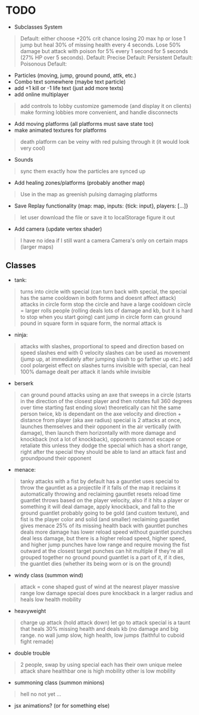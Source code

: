 # TODO

- Subclasses System
> Default: either choose +20% crit chance losing 20 max hp or lose 1 jump but
  heal 30% of missing health every 4 seconds. Lose 50% damage but attack with
  poison for 5% every 1 second for 5 seconds (27% HP over 5 seconds).
> Default:
> Precise Default:
> Persistent Default:
> Poisonous Default:
- Particles (moving, jump, ground pound, attk, etc.)
- Combo text somewhere (maybe text particle)
- add +1 kill or -1 life text (just add more texts)
- add online multiplayer
> add controls to lobby
> customize gamemode (and display it on clients)
> make forming lobbies more convenient, and handle disconnects
- Add moving platforms (all platforms must save state too)
- make animated textures for platforms
> death platform can be veiny with red pulsing through it
> (it would look very cool)
- Sounds
> sync them exactly how the particles are synced up
- Add healing zones/platforms (probably another map)
> Use in the map as greenish pulsing damaging platforms
- Save Replay functionality (map: map, inputs: {tick: input}, players: [...]}
> let user download the file or save it to localStorage figure it out
- Add camera (update vertex shader)
> I have no idea if I still want a camera
> Camera's only on certain maps (larger maps)

## Classes

- tank:
> turns into circle with special (can turn back with special, the special has
  the same cooldown in both forms and doesnt affect attack)
> attacks in circle form stop the circle and have a large cooldown
> circle = larger
> rolls people (rolling deals lots of damage and kb, but it is hard to stop
  when you start going)
> cant jump in circle form
> can ground pound in square form
> in square form, the normal attack is
- ninja:
> attacks with slashes, proportional to speed and direction based on speed
> slashes end with 0 velocity
> slashes can be used as movement (jump up, at immediately after jumping slash
  to go farther up etc.)
> add cool polargeist effect on slashes
> turns invisible with special, can heal 100% damage dealt per attack it lands
  while invisible
- berserk
> can ground pound
> attacks using an axe that sweeps in a circle (starts in the direction of the
  closest player and then rotates full 360 degrees over time starting fast
  ending slow) theoretically can hit the same person twice, kb is dependant on
  the axe velocity and direction + distance from player (aka axe radius)
> special is 2 attacks at once, launches themselves and their opponent in the
  air vertically (with damage), then launch them horizontally with more damage
  and knockback (not a lot of knockback), opponents cannot escape or retaliate
  this unless they dodge the special which has a short range, right after the
  special they should be able to land an attack fast and groundpound their
  opponent
- menace:
> tanky
> attacks with a fist
> by default has a gauntlet
> uses special to throw the gauntlet as a projectile
> if it falls of the map it reclaims it automatically
> throwing and reclaiming gauntlet resets reload time
> guantlet throws based on the player velocity, also if it hits a player or
  something it will deal damage, apply knockback, and fall to the ground
> guantlet probably going to be gold (and custom texture), and fist is the
  player color and solid (and smaller)
> reclaiming guantlet gives menace 25% of its missing health back
> with gauntlet punches deals more damage has lower reload speed
> without guantlet punches deal less damage, but there is a higher reload
  speed, higher speed, and higher jump
> punches have low range and require moving the fist outward at the closest
  target
> punches can hit multiple if they're all grouped together
> no ground pound
> guantlet is a part of it, if it dies, the guantlet dies (whether its being
  worn or is on the ground)
- windy class (summon wind)
> attack = cone shaped gust of wind at the nearest player
> massive range
> low damage
> special does pure knockback in a larger radius and heals
> low health mobility
- heavyweight
> charge up attack (hold attack down) let go to attack
> special is a taunt that heals 30% missing health and deals kb (no damage and
  big range.
> no wall jump
> slow, high health, low jumps (faithful to cuboid fight remade)
- double trouble
> 2 people, swap by using special
> each has their own unique melee attack
> share healthbar
> one is high mobility other is low mobility
- summoning class (summon minions)
> hell no not yet
...

- jsx animations? (or for something else)

